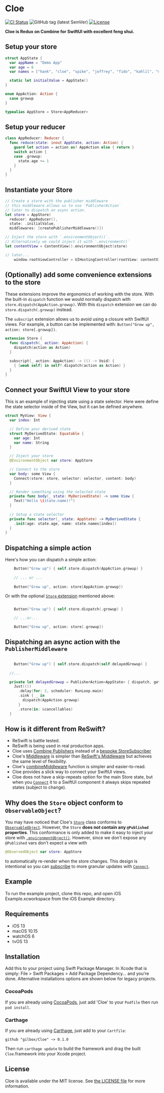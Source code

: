 # Cloe

[![CI Status](http://img.shields.io/travis/gilbox/Cloe.svg?style=flat)](https://travis-ci.org/gilbox/Cloe)
![GitHub tag (latest SemVer)](https://img.shields.io/github/v/tag/gilbox/Cloe)
[![License](https://img.shields.io/github/license/gilbox/Cloe)](LICENSE)

**Cloe is Redux on Combine for SwiftUI with excellent feng shui.**

## Setup your store

```swift
struct AppState {
  var appName = "Demo App"
  var age = 6
  var names = ["hank", "cloe", "spike", "joffrey", "fido", "kahlil", "malik"]

  static let initialValue = AppState()
}

enum AppAction: Action {
  case growup
}

typealias AppStore = Store<AppReducer>
```

## Setup your reducer

```swift
class AppReducer: Reducer {
  func reduce(state: inout AppState, action: Action) {
    guard let action = action as? AppAction else { return }
    switch action {
    case .growup:
      state.age += 1
    }
  }
}
```
    
## Instantiate your Store

```swift
// Create a store with the publisher middleware
// this middleware allows us to use `PublisherAction`
// later to dispatch an async action.
let store = AppStore(
  reducer: AppReducer(),
  state: .initialValue,
  middlewares: [createPublisherMiddleware()])

// Inject the store with `.environmentObject()`.
// Alternatively we could inject it with `.environment()`
let contentView = ContentView().environmentObject(store)

// later...
    window.rootViewController = UIHostingController(rootView: contentView)
```

## (Optionally) add some convenience extensions to the store

These extensions improve the ergonomics of working with the store. With the built-in
`dispatch` function we would normally dispatch with `store.dispatch(AppAction.growup)`.
With this `dispatch` extension we can do `store.dispatch(.growup)` instead.

The `subscript` extension allows us to avoid using a closure with SwiftUI views.
For example, a button can be implemented with: `Button("Grow up", action: store[.growup])`.

```swift
extension Store {
  func dispatch(_ action: AppAction) {
    dispatch(action as Action)
  }

  subscript(_ action: AppAction) -> (() -> Void) {
    { [weak self] in self?.dispatch(action as Action) }
  }
}
```

## Connect your SwiftUI View to your store

This is an example of injecting state using a state selector. Here were define 
the state selector inside of the View, but it can be defined anywhere.

```swift
struct MyView: View {
  var index: Int

  // Define your derived state
  struct MyDerivedState: Equatable {
    var age: Int
    var name: String
  }

  // Inject your store
  @EnvironmentObject var store: AppStore

  // Connect to the store
  var body: some View {
    Connect(store: store, selector: selector, content: body)
  }

  // Render something using the selected state
  private func body(_ state: MyDerivedState) -> some View {
    Text("Hello \(state.name)!")
  }
  
  // Setup a state selector
  private func selector(_ state: AppState) -> MyDerivedState {
    .init(age: state.age, name: state.names[index])
  }
}
```

## Dispatching a simple action

Here's how you can dispatch a simple action:

```swift
    Button("Grow up") { self.store.dispatch(AppAction.growup) }
    
    // ... or ...
    
    Button("Grow up", action: store[AppAction.growup])
```

Or with the optional [`Store` extension](https://github.com/gilbox/Cloe#optionally-add-some-convenience-extensions-to-the-store) mentioned above:
    
```swift

    Button("Grow up") { self.store.dispatch(.growup) }

    // ...or...

    Button("Grow up", action: store[.growup])
```

## Dispatching an async action with the `PublisherMiddleware`

```swift

    Button("Grow up") { self.store.dispatch(self.delayedGrowup) }
    
  //...

  private let delayedGrowup = PublisherAction<AppState> { dispatch, getState, cancellables in
    Just(())
      .delay(for: 2, scheduler: RunLoop.main)
      .sink { _ in
        dispatch(AppAction.growup)
      }
      .store(in: &cancellables)
  }
```

## How is it different from ReSwift?

- ReSwift is battle tested.
- ReSwift is being used in real production apps.
- Cloe uses [Combine Publishers](https://github.com/gilbox/Cloe/blob/master/Sources/Cloe/Cloe.swift) instead of a [bespoke StoreSubscriber](https://github.com/ReSwift/ReSwift/blob/master/ReSwift/CoreTypes/StoreSubscriber.swift) 
- Cloe's [Middleware](https://github.com/gilbox/Cloe/blob/master/Sources/Cloe/Cloe.swift) is simpler than [ReSwift's Middleware](https://github.com/ReSwift/ReSwift/blob/master/ReSwift/CoreTypes/Middleware.swift) but achieves the same level of flexibility.
- Cloe's [combineMiddleware](https://github.com/gilbox/Cloe/blob/master/Sources/Cloe/Cloe.swift) function is simpler and easier-to-read.
- Cloe provides a slick way to connect your SwiftUI views.
- Cloe does not have a skip-repeats option for the main Store state, but when you [`Connect`](https://github.com/gilbox/Cloe/blob/master/Sources/Cloe/Connect.swift) it to a SwiftUI component it always skips repeated states (subject to change).

## Why does the `Store` object conform to `ObservableObject`?

You may have noticed that Cloe's [`Store`](https://github.com/gilbox/Cloe/blob/master/Sources/Cloe/Cloe.swift) class conforms to [`ObservableObject`](https://developer.apple.com/documentation/combine/observableobject).
However, the `Store` **does not contain any `@Published` properties**. This conformance 
is only added to make it easy to inject your store with [`.environmentObject()`](https://developer.apple.com/documentation/swiftui/environmentobject).
However, since we don't expose any `@Published` vars don't expect a view with

```swift
@ObservedObject var store: AppStore
```

to automatically re-render when the store changes. This design is intentional so you can 
[subscribe](https://github.com/gilbox/Cloe#connect-your-swiftui-view-to-your-store) to more granular updates with [`Connect`](https://github.com/gilbox/Cloe/blob/master/Sources/Cloe/Connect.swift).

## Example

To run the example project, clone this repo, and open iOS Example.xcworkspace from the iOS Example directory.


## Requirements

- iOS 13
- macOS 10.15
- watchOS 6
- tvOS 13

## Installation

Add this to your project using Swift Package Manager. In Xcode that is simply: File > Swift Packages > Add Package Dependency... and you're done. Alternative installations options are shown below for legacy projects.

### CocoaPods

If you are already using [CocoaPods](http://cocoapods.org), just add 'Cloe' to your `Podfile` then run `pod install`.

### Carthage

If you are already using [Carthage](https://github.com/Carthage/Carthage), just add to your `Cartfile`:

```ogdl
github "gilbox/Cloe" ~> 0.1.0
```

Then run `carthage update` to build the framework and drag the built `Cloe`.framework into your Xcode project.


## License

Cloe is available under the MIT license. See [the LICENSE file](LICENSE) for more information.
